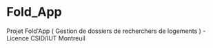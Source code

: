 # Fold_App
Projet Fold'App ( Gestion de dossiers de recherchers de logements ) - Licence CSID/IUT Montreuil 
